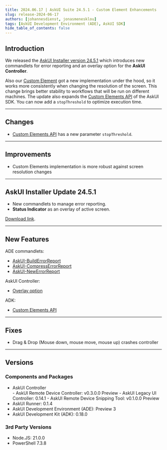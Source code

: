 ```yaml
---
title: 2024.06.17 | AskUI Suite 24.5.1 - Custom Element Enhancements
slug: release-2024-06-17
authors: [johannesdienst, jonasmenesklou]
tags: [AskUI Development Environment (ADE), AskUI SDK]
hide_table_of_contents: false
---
```


## Introduction
We released the [AskUI Installer version 24.5.1](#askui-installer-update-2451) which introduces new commandlets for error reporting and an overlay option for the **AskUI Controller**.

Also our [Custom Element](#changes) got a new implementation under the hood, so it works more consistently when changing the resolution of the screen. This change brings better stability to workflows that will be run on different machines. The update also expands the [Custom Elements API](https://docs.askui.com/docs/api/Element-Descriptions/customelement) of the AskUI SDK. You can now add a `stopThreshold` to optimize execution time.

---

## Changes

- [Custom Elements API](https://docs.askui.com/docs/api/Element-Descriptions/customelement) has a new parameter `stopThreshold`.

---

## Improvements

- Custom Elements implementation is more robust against screen resolution changes

---

## AskUI Installer Update 24.5.1

- New commandlets to manage error reporting.
- **Status Indicator** as an overlay of active screen.

[Download link](https://files.askui.com/releases/Installer/24.5.1/AskUI-Suite-24.5.1-System-Installer-Win-AMD64-Full.exe).

---

## New Features
ADE commandlets:

- [AskUI-BuildErrorReport](https://docs.askui.com/docs/general/Components/AskUI-Development-Environment#askui-builderrorreport-command)
- [AskUI-CompressErrorReport](https://docs.askui.com/docs/general/Components/AskUI-Development-Environment#askui-compresserrorreport-command)
- [AskUI-NewErrorReport](https://docs.askui.com/docs/general/Components/AskUI-Development-Environment#askui-newerrorreport-command)

AskUI Controller:
- [Overlay option](https://docs.askui.com/docs/general/Components/AskUI-Controller#render-status-indicator-askui-development-environment)

ADK:
- [Custom Elements API](https://docs.askui.com/docs/api/Element-Descriptions/customelement)

---

## Fixes

- Drag & Drop (Mouse down, mouse move, mouse up) crashes controller

---
## Versions

### Components and Packages
- AskUI Controller  
        - AskUI Remote Device Controller: v0.3.0.0 Preview 
        - AskUI Legacy UI Controller: 0.14.1
        - AskUI Remote Device Snipping Tool: v0.1.0.0 Preview
- AskUI Runner: 0.1.4
- AskUI Development Environment (ADE): Preview 3
- AskUI Development Kit (ADK): 0.18.0

### 3rd Party Versions
- Node.JS: 21.0.0
- PowerShell 7.3.8